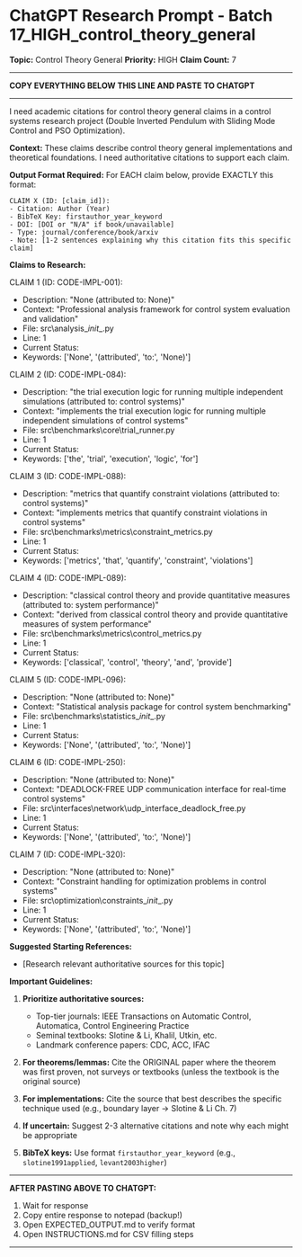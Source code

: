 # ChatGPT Research Prompt - Batch 17_HIGH_control_theory_general

**Topic:** Control Theory General
**Priority:** HIGH
**Claim Count:** 7

---

**COPY EVERYTHING BELOW THIS LINE AND PASTE TO CHATGPT**

---

I need academic citations for control theory general claims in a control systems research project (Double Inverted Pendulum with Sliding Mode Control and PSO Optimization).

**Context:** These claims describe control theory general implementations and theoretical foundations. I need authoritative citations to support each claim.

**Output Format Required:**
For EACH claim below, provide EXACTLY this format:

```
CLAIM X (ID: [claim_id]):
- Citation: Author (Year)
- BibTeX Key: firstauthor_year_keyword
- DOI: [DOI or "N/A" if book/unavailable]
- Type: journal/conference/book/arxiv
- Note: [1-2 sentences explaining why this citation fits this specific claim]
```

**Claims to Research:**


CLAIM 1 (ID: CODE-IMPL-001):
- Description: "None (attributed to: None)"
- Context: "Professional analysis framework for control system evaluation and validation"
- File: src\analysis\__init__.py
- Line: 1
- Current Status: 
- Keywords: ['None', '(attributed', 'to:', 'None)']


CLAIM 2 (ID: CODE-IMPL-084):
- Description: "the trial execution logic for running multiple
independent simulations (attributed to: control systems)"
- Context: "implements the trial execution logic for running multiple
independent simulations of control systems"
- File: src\benchmarks\core\trial_runner.py
- Line: 1
- Current Status: 
- Keywords: ['the', 'trial', 'execution', 'logic', 'for']


CLAIM 3 (ID: CODE-IMPL-088):
- Description: "metrics that quantify constraint violations (attributed to: control systems)"
- Context: "implements metrics that quantify constraint violations in
control systems"
- File: src\benchmarks\metrics\constraint_metrics.py
- Line: 1
- Current Status: 
- Keywords: ['metrics', 'that', 'quantify', 'constraint', 'violations']


CLAIM 4 (ID: CODE-IMPL-089):
- Description: "classical control theory and provide quantitative measures (attributed to: system performance)"
- Context: "derived from classical control theory and provide quantitative measures
of system performance"
- File: src\benchmarks\metrics\control_metrics.py
- Line: 1
- Current Status: 
- Keywords: ['classical', 'control', 'theory', 'and', 'provide']


CLAIM 5 (ID: CODE-IMPL-096):
- Description: "None (attributed to: None)"
- Context: "Statistical analysis package for control system benchmarking"
- File: src\benchmarks\statistics\__init__.py
- Line: 1
- Current Status: 
- Keywords: ['None', '(attributed', 'to:', 'None)']


CLAIM 6 (ID: CODE-IMPL-250):
- Description: "None (attributed to: None)"
- Context: "DEADLOCK-FREE UDP communication interface for real-time control systems"
- File: src\interfaces\network\udp_interface_deadlock_free.py
- Line: 1
- Current Status: 
- Keywords: ['None', '(attributed', 'to:', 'None)']


CLAIM 7 (ID: CODE-IMPL-320):
- Description: "None (attributed to: None)"
- Context: "Constraint handling for optimization problems in control systems"
- File: src\optimization\constraints\__init__.py
- Line: 1
- Current Status: 
- Keywords: ['None', '(attributed', 'to:', 'None)']



**Suggested Starting References:**
- [Research relevant authoritative sources for this topic]


**Important Guidelines:**
1. **Prioritize authoritative sources:**
   - Top-tier journals: IEEE Transactions on Automatic Control, Automatica, Control Engineering Practice
   - Seminal textbooks: Slotine & Li, Khalil, Utkin, etc.
   - Landmark conference papers: CDC, ACC, IFAC

2. **For theorems/lemmas:** Cite the ORIGINAL paper where the theorem was first proven, not surveys or textbooks (unless the textbook is the original source)

3. **For implementations:** Cite the source that best describes the specific technique used (e.g., boundary layer → Slotine & Li Ch. 7)

4. **If uncertain:** Suggest 2-3 alternative citations and note why each might be appropriate

5. **BibTeX keys:** Use format `firstauthor_year_keyword` (e.g., `slotine1991applied`, `levant2003higher`)

---

**AFTER PASTING ABOVE TO CHATGPT:**
1. Wait for response
2. Copy entire response to notepad (backup!)
3. Open EXPECTED_OUTPUT.md to verify format
4. Open INSTRUCTIONS.md for CSV filling steps

---
